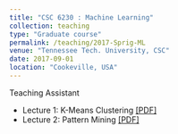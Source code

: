 ```yaml
---
title: "CSC 6230 : Machine Learning"
collection: teaching
type: "Graduate course"
permalink: /teaching/2017-Sprig-ML
venue: "Tennessee Tech. University, CSC"
date: 2017-09-01
location: "Cookeville, USA"
---
```

Teaching Assistant
* Lecture 1: K-Means Clustering [[PDF]](https://github.com/rsingh43/rsingh43.github.io/blob/master/files/K-Means%20Clustering.pdf)
* Lecture 2: Pattern Mining [[PDF]](https://github.com/rsingh43/rsingh43.github.io/blob/master/files/K-Means%20Clustering.pdf)
